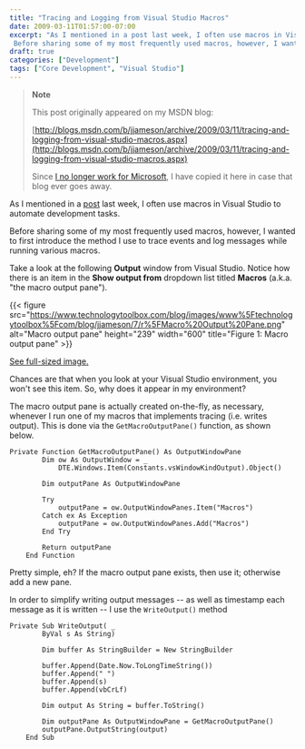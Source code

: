 ```yaml
---
title: "Tracing and Logging from Visual Studio Macros"
date: 2009-03-11T01:57:00-07:00
excerpt: "As I mentioned in a post last week, I often use macros in Visual Studio to automate development tasks. 
 Before sharing some of my most frequently used macros, however, I wanted to first introduce the method I use to trace events and log messages while..."
draft: true
categories: ["Development"]
tags: ["Core Development", "Visual Studio"]
---
```


> **Note**
>
> This post originally appeared on my MSDN blog:
>
> [http://blogs.msdn.com/b/jjameson/archive/2009/03/11/tracing-and-logging-from-visual-studio-macros.aspx](http://blogs.msdn.com/b/jjameson/archive/2009/03/11/tracing-and-logging-from-visual-studio-macros.aspx)
>
> Since
> [I no longer work for Microsoft](/blog/jjameson/2011/09/02/last-day-with-microsoft), I have copied it here in case that blog
> ever goes away.

As I mentioned in a [post](/blog/jjameson/2009/03/06/large-visual-studio-solutions-by-loading-unloading-projects) last week, I often use macros in Visual Studio to automate development  tasks.

Before sharing some of my most frequently used macros, however, I wanted to first  introduce the method I use to trace events and log messages while running various  macros.

Take a look at the following **Output** window from Visual Studio.  Notice how there is an item in the **Show output from** dropdown list  titled **Macros** (a.k.a. "the macro output pane").

{{< figure
src="https://www.technologytoolbox.com/blog/images/www%5Ftechnologytoolbox%5Fcom/blog/jjameson/7/r%5FMacro%20Output%20Pane.png"
alt="Macro output pane"
height="239"
width="600"
title="Figure 1: Macro output pane" >}}

[See full-sized image.](/blog/images/www_technologytoolbox_com/blog/jjameson/7/o_Macro%20Output%20Pane.png)

Chances are that when you look at your Visual Studio environment, you won't see  this item. So, why does it appear in my environment?

The macro output pane is actually created on-the-fly, as necessary, whenever  I run one of my macros that implements tracing (i.e. writes output). This is done  via the `GetMacroOutputPane()` function, as shown below.

```
Private Function GetMacroOutputPane() As OutputWindowPane
        Dim ow As OutputWindow = _
            DTE.Windows.Item(Constants.vsWindowKindOutput).Object()

        Dim outputPane As OutputWindowPane

        Try
            outputPane = ow.OutputWindowPanes.Item("Macros")
        Catch ex As Exception
            outputPane = ow.OutputWindowPanes.Add("Macros")
        End Try

        Return outputPane
    End Function
```

Pretty simple, eh? If the macro output pane exists, then use it; otherwise add  a new pane.

In order to simplify writing output messages -- as well as timestamp each message  as it is written -- I use the `WriteOutput()` method

```
Private Sub WriteOutput( _
        ByVal s As String)

        Dim buffer As StringBuilder = New StringBuilder

        buffer.Append(Date.Now.ToLongTimeString())
        buffer.Append(" ")
        buffer.Append(s)
        buffer.Append(vbCrLf)

        Dim output As String = buffer.ToString()

        Dim outputPane As OutputWindowPane = GetMacroOutputPane()
        outputPane.OutputString(output)
    End Sub
```

